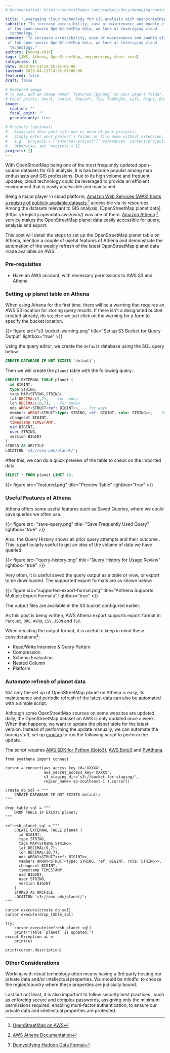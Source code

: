 ```yaml
---
# Documentation: https://sourcethemes.com/academic/docs/managing-content/

title: "Leveraging cloud technology for GIS analysis with OpenStreetMap"
subtitle: "To increase accessibility, ease of maintenance and enable efficient analysis
 of the open-source OpenStreetMap data, we look at leveraging cloud
  technology."
summary: "To increase accessibility, ease of maintenance and enable efficient analysis
 of the open-source OpenStreetMap data, we look at leveraging cloud
  technology."
authors: [yoong-shin]
tags: [AWS, Athena, OpenStreetMap, engineering, short read]
categories: []
date: 2020-04-21T14:55:01+08:00
lastmod: 2020-04-21T14:55:01+08:00
featured: false
draft: false

# Featured image
# To use, add an image named `featured.jpg/png` to your page's folder.
# Focal points: Smart, Center, TopLeft, Top, TopRight, Left, Right, BottomLeft, Bottom, BottomRight.
image:
  caption: ""
  focal_point: ""
  preview_only: true

# Projects (optional).
#   Associate this post with one or more of your projects.
#   Simply enter your project's folder or file name without extension.
#   E.g. `projects = ["internal-project"]` references `content/project/deep-learning/index.md`.
#   Otherwise, set `projects = []`.
projects: []
---
```



With OpenStreetMap being one of the most frequently updated open-source datasets for GIS analysis, it is has become popular among map enthusiasts and GIS professions. Due to its high volume and frequent updates, cloud technology could be leveraged to provide an efficient environment that is easily accessible and maintained. 

Being a major player in cloud platform, 
[Amazon Web Services (AWS) hosts a registry of publicly available datasets
](https://registry.opendata.aws/)  [^1] accessible via its resources. Among the
 datasets relevant to GIS analysis, [OpenStreetMap planet data](https
 ://registry.opendata.aws/osm/) was one of them.
  [Amazon Athena](https://console.aws.amazon.com/athena/home) [^2] service makes the OpenStreetMap planet data easily accessible for query, analysis and export. 

This post will detail the steps to set up the OpenStreetMap planet table on Athena, mention a couple of useful features of Athena and demonstrate the automation of the weekly refresh of the latest OpenStreetMap planet data made available on AWS.

### Pre-requisites
- Have an AWS account, with necessary permissions to AWS S3 and Athena

### Setting up planet table on Athena

When using Athena for the first time, there will be a warning that requires an AWS S3 location for storing query results. If there isn't a designated bucket created already, do so; else we just click on the warning for a  form to specify the bucket location.

{{< figure src="s3-bucket-warning.png" title="Set up S3 Bucket for Query Output" lightbox="true" >}}

Using the query editor, we create the `default` database using the SQL query below. 
```sql
CREATE DATABASE IF NOT EXISTS `default`;
```

Then we will create the `planet` table with the following query:
```sql
CREATE EXTERNAL TABLE planet (
  id BIGINT,
  type STRING,
  tags MAP<STRING,STRING>,
  lat DECIMAL(9,7), -- for nodes
  lon DECIMAL(10,7), -- for nodes
  nds ARRAY<STRUCT<ref: BIGINT>>, -- for ways
  members ARRAY<STRUCT<type: STRING, ref: BIGINT, role: STRING>>, -- for relations
  changeset BIGINT,
  timestamp TIMESTAMP,
  uid BIGINT,
  user STRING,
  version BIGINT
)
STORED AS ORCFILE
LOCATION 's3://osm-pds/planet/';
```

After this, we can do a quick preview of the table to check on the imported data. 

```sql
SELECT * FROM planet LIMIT 10;
```

{{< figure src="featured.png" title="Preview Table" lightbox="true" >}}


### Useful Features of Athena

Athena offers some useful features such as Saved Queries, where we could save queries we often use. 

{{< figure src="save-query.png" title="Save Frequently Used Query" lightbox="true" >}}

Also, the Query History shows all prior query attempts and their outcome
. This is particularly useful to get an idea of the volume of data we have queried.

{{< figure src="query-history.png" title="Query History for Usage Review" lightbox="true" >}}

Very often, it is useful saved the query output as a table or view, or export to be downloaded. The supported export formats are as shown below:

{{< figure src="supported-export-format.png" title="Anthena Supports Multiple Export Formats" lightbox="true" >}}

The output files are available in the S3 bucket configured earlier. 

As this post is being written, AWS Athena export supports export format in `Parquet`, `ORC`, `AVRO`, `CSV`, `JSON` and `TSV`. 

When deciding the output format, it is useful to keep in mind these considerations[^3]: 
- Read/Write Intensive & Query Pattern
- Compression
- Schema Evaluation
- Nested Column
- Platform 

### Automate refresh of planet data

Not only the set up of OpenStreetMap planet on Athena is easy, its maintenance and periodic refresh of the latest data can also be automated with a simple script. 

Although some OpenStreetMap sources on some websites are updated daily, the OpenStreetMap dataset on AWS is only updated once a week. When that happens, we want to update the planet table for the latest version. Instead of performing the update manually, we can automate the boring stuff, set up 
[crontab](https://crontab.guru/) to run the following script to perform the update. 

The script requires 
[AWS SDK for Python (Boto3)](https://aws.amazon.com/sdk-for-python/), 
[AWS Boto3](https://boto3.amazonaws.com/v1/documentation/api/latest/index.html) 
and [PyAthena](https://github.com/laughingman7743/PyAthena/). 

```python3
from pyathena import connect

cursor = connect(aws_access_key_id='XXXXX',
                 aws_secret_access_key='XXXXX',
                 s3_staging_dir='s3://bucket-for-staging/',
                 region_name='ap-southeast-1').cursor()

create_db_sql = """
    CREATE DATABASE IF NOT EXISTS default;
"""

drop_table_sql = """
    DROP TABLE IF EXISTS planet;
"""

refresh_planet_sql = """
    CREATE EXTERNAL TABLE planet (
      id BIGINT,
      type STRING,
      tags MAP<STRING,STRING>,
      lat DECIMAL(9,7), 
      lon DECIMAL(10,7), 
      nds ARRAY<STRUCT<ref: BIGINT>>,
      members ARRAY<STRUCT<type: STRING, ref: BIGINT, role: STRING>>,
      changeset BIGINT,
      timestamp TIMESTAMP,
      uid BIGINT,
      user STRING,
      version BIGINT
    )
    STORED AS ORCFILE
    LOCATION 's3://osm-pds/planet/';
"""

cursor.execute(create_db_sql)
cursor.execute(drop_table_sql)

try:
    cursor.execute(refresh_planet_sql)
    print("Table `planet` is updated.")
except Exception as e:
    print(e)

print(cursor.description)
```
 ### Other Considerations
 
Working with cloud technology often means having a 3rd party hosting our
 private data and/or intellectual properties. We should be mindful to choose
 the region/country where these properties are judicially bound. 

Last but not least, it is also important to follow security best practices
, such as enforcing secure and complex passwords, assigning only the minimum
 permissions required, enabling multi-factor authentication, to ensure our private data and intellectual properties are protected. 



[^1]: [OpenStreetMap on AWS](https://docs.opendata.aws/osm-pds/readme.html)
[^2]: [AWS Athena Documentation](https://docs.aws.amazon.com/athena/index.html)
[^3]: [Demystifying Hadoop Data Format](https://towardsdatascience.com/demystify-hadoop-data-formats-avro-orc-and-parquet-e428709cf3bb)
